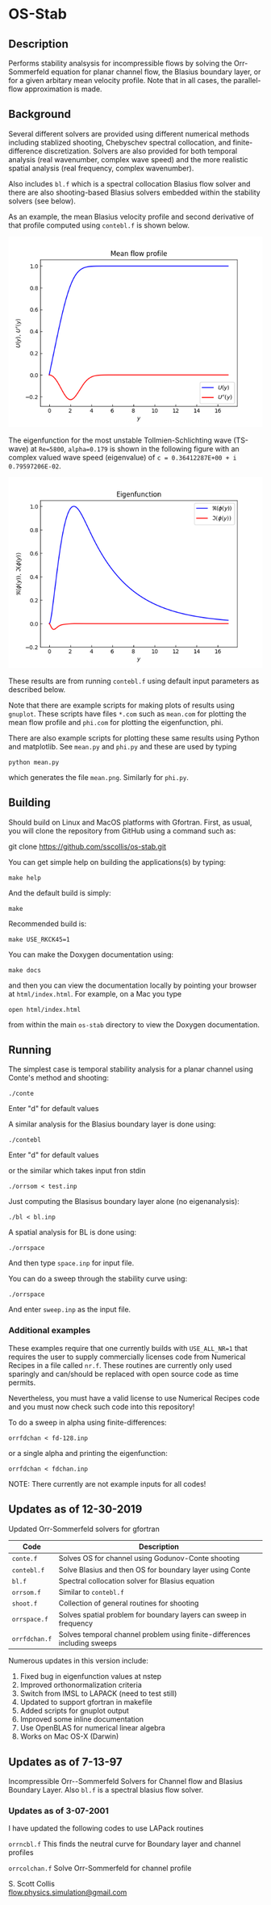 # OS-Stab

## Description

Performs stability analsysis for incompressible flows by solving the Orr-Sommerfeld equation 
for planar channel flow, the Blasius boundary layer, or for a given arbitary mean velocity
profile.  Note that in all cases, the parallel-flow approximation is made. 

## Background

Several different solvers are provided using different numerical methods including stablized
shooting, Chebyschev spectral collocation, and finite-difference discretization. Solvers
are also provided for both temporal analysis (real wavenumber, complex wave speed) and
the more realistic spatial analysis (real frequency, complex wavenumber).

Also includes `bl.f` which is a spectral collocation Blasius flow solver and there are 
also shooting-based Blasius solvers embedded within the stability solvers (see below).

As an example, the mean Blasius velocity profile and second derivative of that profile computed
using `contebl.f` is shown below.

![Mean Profile](https://github.com/sscollis/os-stab/blob/master/images/mean.png)

The eigenfunction for the most unstable Tollmien-Schlichting wave (TS-wave) at `Re=5800`, 
`alpha=0.179` is shown in the following figure with an complex valued wave speed 
(eigenvalue) of `c = 0.36412287E+00 + i 0.79597206E-02`.

![Eigenfunction](https://github.com/sscollis/os-stab/blob/master/images/phi.png)

These results are from running `contebl.f` using default input parameters as 
described below.

Note that there are example scripts for making plots of results using 
`gnuplot`.  These scripts have files `*.com` such as `mean.com` for 
plotting the mean flow profile and `phi.com` for plotting the eigenfunction, 
phi.

There are also example scripts for plotting these same results using Python 
and matplotlib.   See `mean.py` and `phi.py` and these are used by typing

    python mean.py

which generates the file `mean.png`.  Similarly for `phi.py`.

## Building

Should build on Linux and MacOS platforms with Gfortran.  First, as usual, you will clone
the repository from GitHub using a command such as:

   git clone https://github.com/sscollis/os-stab.git

You can get simple help on building the applications(s) by typing:

    make help

And the default build is simply:

    make 

Recommended build is:

    make USE_RKCK45=1

You can make the Doxygen documentation using:

    make docs

and then you can view the documentation locally by pointing your browser at
`html/index.html`. For example, on a Mac you type

    open html/index.html

from within the main `os-stab` directory to view the Doxygen documentation.

## Running

The simplest case is temporal stability analysis for a planar channel using
Conte's method and shooting:

    ./conte

Enter "d" for default values 

A similar analysis for the Blasius boundary layer is done using:

    ./contebl

Enter "d" for default values 

or the similar which takes input fron stdin

    ./orrsom < test.inp

Just computing the Blasisus boundary layer alone (no eigenanalysis):

    ./bl < bl.inp

A spatial analysis for BL is done using:

    ./orrspace 

And then type `space.inp` for input file.

You can do a sweep through the stability curve using:

    ./orrspace

And enter `sweep.inp` as the input file.

### Additional examples

These examples require that one currently builds with `USE_ALL_NR=1` that 
requires the user to supply commercially licenses code from Numerical Recipes
in a file called `nr.f`.  These routines are currently only used sparingly and
can/should be replaced with open source code as time permits. 

Nevertheless, you must have a valid license to use Numerical Recipes code
and you must now check such code into this repository!

To do a sweep in alpha using finite-differences:

    orrfdchan < fd-128.inp

or a single alpha and printing the eigenfunction:

    orrfdchan < fdchan.inp

NOTE:  There currently are not example inputs for all codes!

## Updates as of 12-30-2019

Updated Orr-Sommerfeld solvers for gfortran 

  Code          |  Description
----------------|---------------------------------------------------------------------------
  `conte.f`     | Solves OS for channel using Godunov-Conte shooting
  `contebl.f`   | Solve Blasius and then OS for boundary layer using Conte
  `bl.f`        | Spectral collocation solver for Blasius equation
  `orrsom.f`    | Similar to `contebl.f`
  `shoot.f`     | Collection of general routines for shooting
  `orrspace.f`  | Solves spatial problem for boundary layers can sweep in frequency
  `orrfdchan.f` | Solves temporal channel problem using finite-differences including sweeps 

Numerous updates in this version include:

  1. Fixed bug in eigenfunction values at nstep
  2. Improved orthonormalization criteria
  3. Switch from IMSL to LAPACK (need to test still)
  4. Updated to support gfortran in makefile
  5. Added scripts for gnuplot output
  6. Improved some inline documentation
  7. Use OpenBLAS for numerical linear algebra
  8. Works on Mac OS-X (Darwin)

## Updates as of 7-13-97

Incompressible Orr--Sommerfeld Solvers for Channel flow and Blasius Boundary
Layer.  Also `bl.f` is a spectral blasius flow solver.

### Updates as of 3-07-2001

I have updated the following codes to use LAPack routines

`orrncbl.f`	This finds the neutral curve for Boundary layer and
channel profiles

`orrcolchan.f`	Solve Orr-Sommerfeld for channel profile

S. Scott Collis\
flow.physics.simulation@gmail.com
